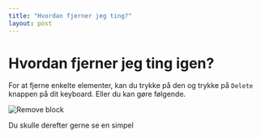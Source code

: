 ```yaml
---
title: "Hvordan fjerner jeg ting?"
layout: post
---
```


# Hvordan fjerner jeg ting igen?

For at fjerne enkelte elementer, kan du trykke på den og trykke på `Delete` knappen på dit keyboard. Eller du kan gøre følgende.

![Remove block]({{site.baseurl}}/assets/remove-block.png)

Du skulle derefter gerne se en simpel 
